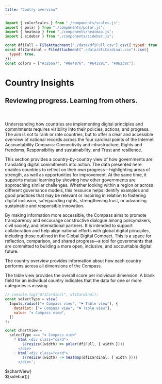 ```yaml
---
title: "Coutry overview"
---
```


<!-- import externals -->
<head>
<link rel="preconnect" href="https://fonts.googleapis.com">
<link rel="preconnect" href="https://fonts.gstatic.com" crossorigin>
<!-- <link href="https://fonts.googleapis.com/css2?family=Noto+Sans:ital,wght@0,100..900;1,100..900&family=Nunito+Sans:ital,opsz,wght@0,6..12,200..1000;1,6..12,200..1000&family=PT+Sans:ital,wght@0,400;0,700;1,400;1,700&display=swap" rel="stylesheet"> -->
<link rel="stylesheet" href="style.css">
<!-- sidebar -->
<link
  rel="stylesheet"
  href="https://cdnjs.cloudflare.com/ajax/libs/font-awesome/6.4.0/css/all.min.css"
/>
<link rel="stylesheet" href="./sidebar.css" />
</head>

<!-- back to root button -->

<!-- <a href="../" class="back-to-root">
  <span class="arrow"></span>
</a> -->

<!-- import components -->

```js
import { colorScales } from "./components/scales.js";
import { polar } from "./components/polar.js";
import { heatmap } from "./components/heatmap.js";
import { sidebar } from "./components/sidebar.js";
```

<!-- data -->

```js
const dfiFull = FileAttachment("./data/dfiFull.csv").csv({ typed: true });
const dfiCardinal = FileAttachment("./data/dfiCardinal.csv").csv({
  typed: true,
});
const colors = ["#32baa7", "#0e4876", "#643291", "#962c8c"];
```

<div class="hero">
  <h1>Country Insights</h1>
  <h2>Reviewing progress. Learning from others.</h2>
  <!-- <div id="hero-image"></div> -->
  <p style="margin-top: 4em;">Understanding how countries are implementing digital principles and commitments requires visibility into their policies, actions, and progress. The aim is not to rank or rate countries, but to offer a clear and accessible overview of national records across the four cardinal points of the Internet Accountability Compass: Connectivity and infrastructure, Rights and freedoms, Responsibility and sustainability, and Trust and resilience.
  </p>
  <p>This section provides a country-by-country view of how governments are translating digital commitments into action. The data presented here enables countries to reflect on their own progress—highlighting areas of strength, as well as opportunities for improvement. At the same time, it supports mutual learning by showing how other governments are approaching similar challenges. Whether looking within a region or across different governance models, this resource helps identify examples and good practices that may be relevant or inspiring in relation to fostering digital inclusion, safeguarding rights, strengthening trust, or advancing sustainable and responsible innovation.
</p>
  <p>By making information more accessible, the Compass aims to promote transparency and encourage constructive dialogue among policymakers, civil society, and international partners. It is intended to support collaboration and help align national efforts with global digital principles, including those outlined in the Global Digital Compact. This is a space for reflection, comparison, and shared progress—a tool for governments that are committed to building a more open, inclusive, and accountable digital future.
</p>
  <p>The country overview provides information about how each country performs across all dimensions of the Compass.
</p>
  <p>The table view provides the overall score per individual dimension. A blank field for an individual country indicates that the data for one or more categories is missing. 
</p>

```js
// console.log("dfiCardinal", dfiCardinal);
const selectType = view(
  Inputs.radio(["⎈ Compass view", "⚑ Table view"], {
    datalist: ["⎈ Compass view", "⚑ Table view"],
    value: "⎈ Compass view",
  })
);
```

</div>

```js
const chartView =
  selectType === "⎈ Compass view"
    ? html`<div class="card">
        ${resize((width) => polar(dfiFull, { width }))}
      </div>`
    : html`<div class="card">
        ${resize((width) => heatmap(dfiCardinal, { width }))}
      </div>`;
```

<div class="figure-w-full">
  ${chartView}
</div>

<!-- sidebar -->

<div>
    ${sidebar()}
</div>
